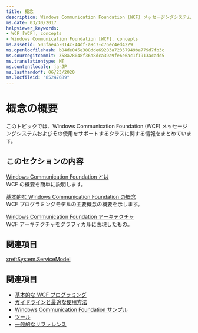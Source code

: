 ```yaml
---
title: 概念
description: Windows Communication Foundation (WCF) メッセージングシステムおよびその使用をサポートするクラスについて説明します。
ms.date: 03/30/2017
helpviewer_keywords:
- WCF [WCF], concepts
- Windows Communication Foundation [WCF], concepts
ms.assetid: 503fae4b-014c-44df-a9c7-c76ec4ed4229
ms.openlocfilehash: b84de045e388dde69283a72357949ba779d7fb3c
ms.sourcegitcommit: 358a28048f36a8dca39a9fe6e6ac1f1913acadd5
ms.translationtype: MT
ms.contentlocale: ja-JP
ms.lasthandoff: 06/23/2020
ms.locfileid: "85247689"
---
```

# <a name="conceptual-overview"></a>概念の概要

このトピックでは、Windows Communication Foundation (WCF) メッセージングシステムおよびその使用をサポートするクラスに関する情報をまとめています。

## <a name="in-this-section"></a>このセクションの内容

 [Windows Communication Foundation とは](whats-wcf.md)\
 WCF の概要を簡単に説明します。

 [基本的な Windows Communication Foundation の概念](fundamental-concepts.md)\
 WCF プログラミングモデルの主要概念の概要を示します。

 [Windows Communication Foundation アーキテクチャ](architecture.md)\
 WCF アーキテクチャをグラフィカルに表現したもの。

## <a name="reference"></a>関連項目

<xref:System.ServiceModel>

## <a name="related-sections"></a>関連項目

- [基本的な WCF プログラミング](basic-wcf-programming.md)
- [ガイドラインと最適な使用方法](guidelines-and-best-practices.md)
- [Windows Communication Foundation サンプル](./samples/index.md)
- [ツール](./diagnostics/exceptions-reference/tools.md)
- [一般的なリファレンス](general-reference.md)
